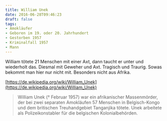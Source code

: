 ```yaml
---
title: William Unek
date: 2016-06-28T09:46:23
draft: false
tags:
- Amokläufer
- Geboren im 19. oder 20. Jahrhundert
- Gestorben 1957
- Kriminalfall 1957
- Mann
---
```


William tötete 21 Menschen mit einer Axt, dann taucht er unter und
wiederholt das. Diesmal mit Geweher und Axt. Tragisch und Traurig. Sowas
bekommt man hier nur nicht mit. Besonders nicht aus Afrika.

[https://de.wikipedia.org/wiki/William_Unek](https://de.wikipedia.org/wiki/William_Unek)

> William Unek († Februar 1957) war ein afrikanischer Massenmörder, der bei
> zwei separaten Amokläufen 57 Menschen in Belgisch-Kongo und dem
> britischen Treuhandgebiet Tanganjika tötete. Unek arbeitete als
> Polizeikonstabler für die belgischen Kolonialbehörden.
